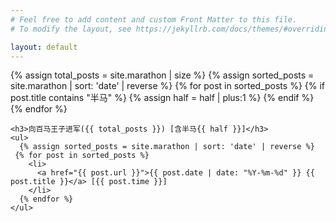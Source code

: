 ```yaml
---
# Feel free to add content and custom Front Matter to this file.
# To modify the layout, see https://jekyllrb.com/docs/themes/#overriding-theme-defaults

layout: default
---
```

  <main>
      {% assign total_posts = site.marathon | size %}
      {% assign sorted_posts = site.marathon | sort: 'date' | reverse %}
     {% for post in sorted_posts %}
         {%  if post.title contains "半马" %}
            {% assign half = half | plus:1 %}
          {%  endif %}
      {% endfor %}
 

    <h3>向百马王子进军({{ total_posts }}) [含半马{{ half }}]</h3>
    <ul>
      {% assign sorted_posts = site.marathon | sort: 'date' | reverse %}
     {% for post in sorted_posts %}
        <li>
          <a href="{{ post.url }}">{{ post.date | date: "%Y-%m-%d" }} {{ post.title }}</a> [{{ post.time }}]
        </li>
      {% endfor %}
    </ul>
  </main>